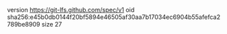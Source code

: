 version https://git-lfs.github.com/spec/v1
oid sha256:e45b0db0144f20bf5894e46505af30aa7b17034ec6904b55afefca2789be8909
size 27
